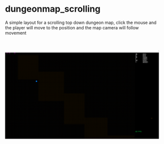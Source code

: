 # dungeonmap_scrolling

A simple layout for a scrolling top down dungeon map, click the mouse and the player will move to the position and the map camera will follow movement

<br /><br/>
<img src="dungeonmap.png" border="0" />
